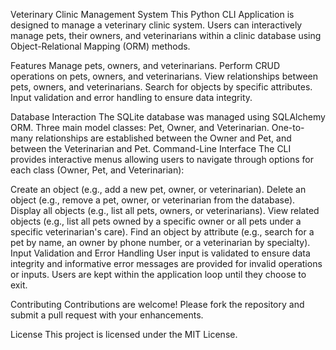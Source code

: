 Veterinary Clinic Management System
This Python CLI Application is designed to manage a veterinary clinic system. Users can interactively manage pets, their owners, and veterinarians within a clinic database using Object-Relational Mapping (ORM) methods.

Features
Manage pets, owners, and veterinarians.
Perform CRUD operations on pets, owners, and veterinarians.
View relationships between pets, owners, and veterinarians.
Search for objects by specific attributes.
Input validation and error handling to ensure data integrity. 

Database Interaction 
The SQLite database was managed using SQLAlchemy ORM.
Three main model classes: Pet, Owner, and Veterinarian.
One-to-many relationships are established between the Owner and Pet, and between the Veterinarian and Pet.
Command-Line Interface
The CLI provides interactive menus allowing users to navigate through options for each class (Owner, Pet, and Veterinarian):

Create an object (e.g., add a new pet, owner, or veterinarian).
Delete an object (e.g., remove a pet, owner, or veterinarian from the database).
Display all objects (e.g., list all pets, owners, or veterinarians).
View related objects (e.g., list all pets owned by a specific owner or all pets under a specific veterinarian's care).
Find an object by attribute (e.g., search for a pet by name, an owner by phone number, or a veterinarian by specialty).
Input Validation and Error Handling
User input is validated to ensure data integrity and informative error messages are provided for invalid operations or inputs. Users are kept within the application loop until they choose to exit.

Contributing
Contributions are welcome! Please fork the repository and submit a pull request with your enhancements.

License
This project is licensed under the MIT License.